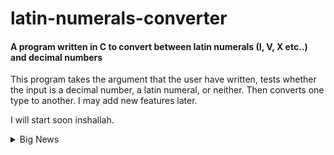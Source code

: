 # latin-numerals-converter
#### A program written in C to convert between latin numerals (I, V, X etc..) and decimal numbers

This program takes the argument that the user have written, tests whether the input is a decimal number, a latin numeral, or neither. Then converts one type to another.
I may add new features later.

I will start soon inshallah.

<details>
  <summary>Big News</summary>
  Just found out this [Leetcode problem](https://leetcode.com/problems/roman-to-integer) which apparently is the same as this project lol.
</details>
